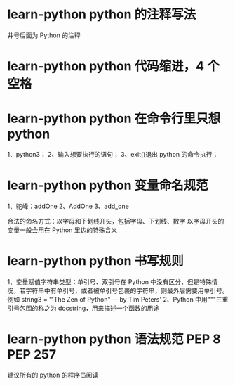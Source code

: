 # learn-python python 的注释写法

井号后面为 Python 的注释

# learn-python python 代码缩进，4 个空格

# learn-python python 在命令行里只想 python

1、python3；
2、输入想要执行的语句；
3、exit()退出 python 的命令执行；

# learn-python python 变量命名规范

1、驼峰：addOne
2、AddOne
3、add_one

合法的命名方式：以字母和下划线开头，包括字母、下划线、数字
以字母开头的变量一般会用在 Python 里边的特殊含义

# learn-python python 书写规则

1、变量赋值字符串类型：单引号、双引号在 Python 中没有区分，但是特殊情况，若字符串中有单引号，或者被单引号包裹的字符串，则最外层需要用单引号。 例如 string3 = '"The Zen of Python" -- by Tim Peters'
2、Python 中用"""三重引号包围的称之为 docstring，用来描述一个函数的用途

# learn-python python 语法规范 PEP 8 PEP 257

建议所有的 python 的程序员阅读
